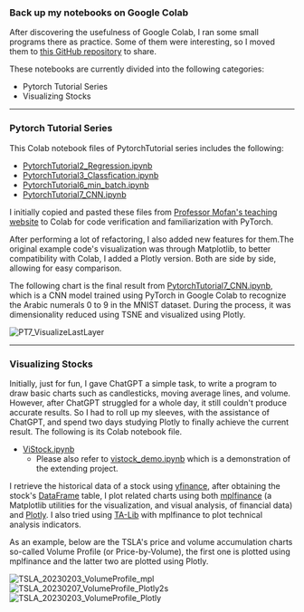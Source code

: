 ### Back up my notebooks on Google Colab

After discovering the usefulness of Google Colab, I ran some small programs there as practice. Some of them were interesting, so I moved them to [this GitHub repository](https://github.com/YorkJong/Colab) to share.

These notebooks are currently divided into the following categories:

* Pytorch Tutorial Series
* Visualizing Stocks

---

### Pytorch Tutorial Series

This Colab notebook files of PytorchTutorial series includes the following:

* [PytorchTutorial2_Regression.ipynb](https://github.com/YorkJong/Colab/blob/main/PytorchTutorial2_Regression.ipynb)
* [PytorchTutorial3_Classfication.ipynb](https://github.com/YorkJong/Colab/blob/main/PytorchTutorial3_Classfication.ipynb)
* [PytorchTutorial6_min_batch.ipynb](https://github.com/YorkJong/Colab/blob/main/PytorchTutorial6_min_batch.ipynb)
* [PytorchTutorial7_CNN.ipynb](https://github.com/YorkJong/Colab/blob/main/PytorchTutorial7_CNN.ipynb)

I initially copied and pasted these files from [Professor Mofan's teaching website](https://juejin.cn/search?query=莫凡Pytorch教程&type=0) to Colab for code verification and familiarization with PyTorch. 

After performing a lot of refactoring, I also added new features for them.The original example code's visualization was through Matplotlib, to better compatibility with Colab, I added a Plotly version. Both are side by side, allowing for easy comparison.

The following chart is the final result from [PytorchTutorial7_CNN.ipynb](https://github.com/YorkJong/Colab/blob/main/PytorchTutorial7_CNN.ipynb), which is a CNN model trained using PyTorch in Google Colab to recognize the Arabic numerals 0 to 9 in the MNIST dataset. During the process, it was dimensionality reduced using TSNE and visualized using Plotly.

![PT7_VisualizeLastLayer](https://user-images.githubusercontent.com/11453572/216806724-e583279f-7754-4de2-bc50-90d966ca1d8f.png)

---

### Visualizing Stocks

Initially, just for fun, I gave ChatGPT a simple task, to write a program to draw basic charts such as candlesticks, moving average lines, and volume. However, after ChatGPT struggled for a whole day, it still couldn't produce accurate results. So I had to roll up my sleeves, with the assistance of ChatGPT, and spend two days studying Plotly to finally achieve the current result. The following is its Colab notebook file.

* [ViStock.ipynb](https://github.com/YorkJong/Colab/blob/main/ViStock.ipynb)
  * Please also refer to [vistock_demo.ipynb](https://github.com/YorkJong/vistock/blob/main/notebooks/vistock_demo.ipynb) which is a demonstration of the extending project.

I retrieve the historical data of a stock using [yfinance](https://pypi.org/project/yfinance/), after obtaining the stock's [DataFrame](https://pandas.pydata.org/docs/reference/api/pandas.DataFrame.html) table, I plot related charts using both [mplfinance](https://github.com/matplotlib/mplfinance) (a Matplotlib utilities for the visualization, and visual analysis, of financial data) and [Plotly](https://plotly.com/python/). I also tried using [TA-Lib](https://github.com/TA-Lib/ta-lib-python) with mplfinance to plot technical analysis indicators.

As an example, below are the TSLA's price and volume accumulation charts so-called Volume Profile (or Price-by-Volume), the first one is plotted using mplfinance and the latter two  are plotted using Plotly.

![TSLA_20230203_VolumeProfile_mpl](https://user-images.githubusercontent.com/11453572/216813644-fcc4aa48-af00-47a5-af72-d79821c96b89.png)
![TSLA_20230207_VolumeProfile_Plotly2s](https://user-images.githubusercontent.com/11453572/217300613-ba824f59-4595-4aac-bf7f-051094b02b32.png)
![TSLA_20230203_VolumeProfile_Plotly](https://user-images.githubusercontent.com/11453572/216813652-690de806-f5c2-40d0-9692-a3be27fe0e57.png)








